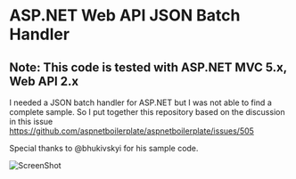 ASP.NET Web API JSON Batch Handler
===

## Note: This code is tested with ASP.NET MVC 5.x, Web API 2.x

I needed a JSON batch handler for ASP.NET but I was not able to find a complete sample. So I put together this repository based on the discussion in this issue https://github.com/aspnetboilerplate/aspnetboilerplate/issues/505

Special thanks to @bhukivskyi for his sample code. 

![ScreenShot](https://github.com/gsaadeh/aspnet-webapi-json-batch/raw/master/sample.PNG)


